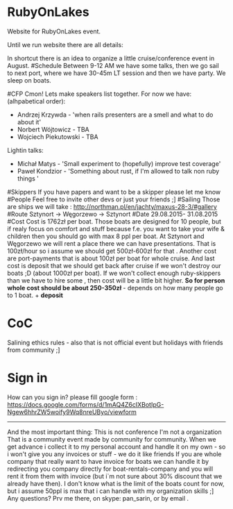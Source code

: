 # RubyOnLakes
Website for RubyOnLakes event.

Until we run website there are all details:


In shortcut there is an idea to organize a little cruise/conference event in August.
#Schedule
Between 9-12 AM we have some talks, then we go sail to next port, where we have 30-45m LT session
and then we have party. We sleep on boats.

#CFP
Cmon! Lets make speakers list together.
For now we have: (alhpabetical order):
 - Andrzej Krzywda -  'when rails presenters are a smell and what to do about it'
 - Norbert Wójtowicz - TBA
 - Wojciech Piekutowski - TBA
 
 Lightin talks:
 - Michał Matys - 'Small experiment to (hopefully) improve test coverage'
 - Paweł Kondzior - 'Something about rust, if I'm allowed to talk non ruby things '


#Skippers
  If you have papers and want to be a skipper please let me know
#People
  Feel free to invite other devs or just your friends ;]
#Sailing
  Those are ships we will take :
  http://northman.pl/en/jachty/maxus-28-3/#gallery
#Route
  Sztynort ->  Węgorzewo -> Sztynort
#Date
  29.08.2015- 31.08.2015
#Cost
  Cost is 1762zł per boat. Those boats are designed for 10 people, but if realy focus on comfort and stuff because f.e. you want to take your wife & children then you should go with max 8 ppl per boat.
At Sztynort and Węgorzewo we will rent a place there we can have presentations. That is 100zł/hour so i assume we should get 500zł-600zł for that . 
Another cost are port-payments that is about 100zł per boat for whole cruise.
And last cost is deposit that we should get back after cruise if we won't destroy our boats ;D (about 1000zł per boat).
If we won't collect enough ruby-skippers than we have to hire some , then cost will be a little bit higher.
<b>So for person whole cost should be about 250-350zł</b> - depends on how many people go to 1 boat. + <b>deposit</b>
# CoC
Salining ethics rules - also that is not official event but holidays with friends from community ;]

# Sign in
How can you sign in?
please fill google form : 
https://docs.google.com/forms/d/1mAQ4Z6cIXBotIpG-Ngew6hhrZW5woify9Wq8nreUByo/viewform


*****************************
And the most important thing:
This is not conference
I'm not a organization
That is a community event made by community for community.
When we get advance i collect it to my personal account and handle it on my own - so i won't give you any invoices or stuff - we do it like friends
If you are whole company that really want to have invoice for boats we can handle it by redirecting you company directly for
boat-rentals-company and you will rent it from them with invoice (but i`m not sure about 30% discount that we already have then).
I don't know what is the limit of the boats count for now, but i assume 50ppl is max that i can handle with my organization skills ;]
Any questions? Prv me there, on skype: pan_sarin, or by email .
